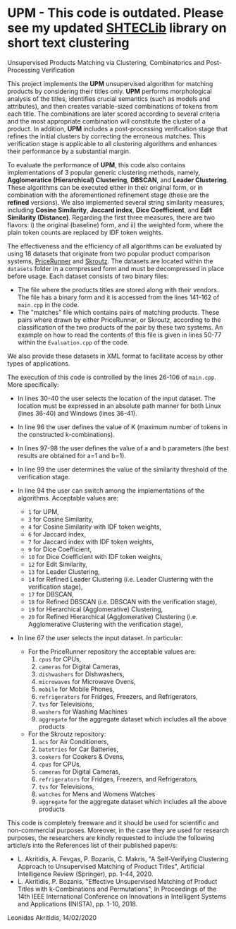 # UPM - This code is outdated. Please see my updated [SHTECLib](https://github.com/lakritidis/SHTECLib) library on short text clustering
Unsupervised Products Matching via Clustering, Combinatorics and Post-Processing Verification

This project implements the **UPM** unsupervised algorithm for matching products by considering their titles only. **UPM** performs morphological analysis of the titles, identifies crucial semantics (such as models and attributes), and then creates variable-sized combinations of tokens from each title. The combinations are later scored according to several criteria and the most appropriate combination will constitute the cluster of a product. In addition, **UPM** includes a post-processing verification stage that refines the initial clusters by correcting the erroneous matches. This verification stage is applicable to all clustering algorithms and enhances their performance by a substantial margin.

To evaluate the performance of **UPM**, this code also contains implementations of 3 popular generic clustering methods, namely, **Agglomeratice (Hierarchical) Clustering**, **DBSCAN**, and **Leader Clustering**. These algorithms can be executed either in their original form, or in combination with the aforementioned refinement stage (these are the **refined** versions). We also implemented several string similarity measures, including **Cosine Similarity**, **Jaccard index**, **Dice Coefficient**, and **Edit Similarity (Distance)**. Regarding the first three measures, there are two flavors: i) the original (baseline) form, and ii) the weighted form, where the plain token counts are replaced by IDF token weights.

The effectiveness and the efficiency of all algorithms can be evaluated by using 18 datasets that originate from two popular product comparison systems, [PriceRunner](https://www.pricerunner.com/) and [Skroutz](https://www.skroutz.gr/). The datasets are located within the `datasets` folder in a compressed form and must be decompressed in place before usage. Each dataset consists of two binary files:
 * The file where the products titles are stored along with their vendors. The file has a binary form and it is accessed from the lines 141-162 of `main.cpp` in the code.
 * The "matches" file which contains pairs of matching products. These pairs where drawn by either PriceRunner, or Skroutz, according to the classification of the two products of the pair by these two systems. An example on how to read the contents of this file is given in lines 50-77 within the `Evaluation.cpp` of the code.

We also provide these datasets in XML format to facilitate access by other types of applications.

The execution of this code is controlled by the lines 26-106 of `main.cpp`. More specifically:
  * In lines 30-40 the user selects the location of the input dataset. The location must be expressed in an absolute path manner for both Linux (lines 36-40) and Windows (lines 36-41).

  * In line 96 the user defines the value of K (maximum number of tokens in the constructed k-combinations).
  
  * In lines 97-98 the user defines the value of a and b parameters (the best results are obtained for a=1 and b=1).

  * In line 99 the user determines the value of the similarity threshold of the verification stage.

  * In line 94 the user can switch among the implementations of the algorithms. Acceptable values are:
    - `1` for UPM,
    - `3` for Cosine Similarity,
    - `4` for Cosine Similarity with IDF token weights,
    - `6` for Jaccard index,
    - `7` for Jaccard index with IDF token weights,
    - `9` for Dice Coefficient,
    - `10` for Dice Coefficient with IDF token weights,
    - `12` for Edit Similarity,
    - `13` for Leader Clustering,
    - `14` for Refined Leader Clustering (i.e. Leader Clustering with the verification stage),
    - `17` for DBSCAN,
    - `18` for Refined DBSCAN (i.e. DBSCAN with the verification stage),
    - `19` for Hierarchical (Agglomerative) Clustering,
    - `20` for Refined Hierarchical (Agglomerative) Clustering (i.e. Agglomerative Clustering with the verification stage),


  * In line 67 the user selects the input dataset. In particular:
    - For the PriceRunner repository the acceptable values are:
      1. `cpus` for CPUs,
      2. `cameras` for Digital Cameras,
      3. `dishwashers` for Dishwashers,
      4. `microwaves` for Microwave Ovens,
      5. `mobile` for Mobile Phones,
      6. `refrigerators` for Fridges, Freezers, and Refrigerators,
      7. `tvs` for Televisions,
      8. `washers` for Washing Machines
      9. `aggregate` for the aggregate dataset which includes all the above products
    - For the Skroutz repository:
      1. `acs` for Air Conditioners,
      2. `batetries` for Car Batteries,
      3. `cookers` for Cookers & Ovens,
      4. `cpus` for CPUs,
      5. `cameras` for Digital Cameras,
      6. `refrigerators` for Fridges, Freezers, and Refrigerators,
      7. `tvs` for Televisions,
      8. `watches` for Mens and Womens Watches
      9. `aggregate` for the aggregate dataset which includes all the above products


This code is completely freeware and it should be used for scientific and non-commercial purposes. Moreover, in the case they are used for research purposes, the researchers are kindly requested to include the following article/s into the References list of their published paper/s:

 * L. Akritidis, A. Fevgas, P. Bozanis, C. Makris, "A Self-Verifying Clustering Approach to Unsupervised Matching of Product Titles", Artificial Intelligence Review (Springer), pp. 1-44, 2020.
 * L. Akritidis, P. Bozanis, "Effective Unsupervised Matching of Product Titles with k-Combinations and Permutations", In Proceedings of the 14th IEEE International Conference on Innovations in Intelligent Systems and Applications (INISTA), pp. 1-10, 2018. 

Leonidas Akritidis, 14/02/2020

